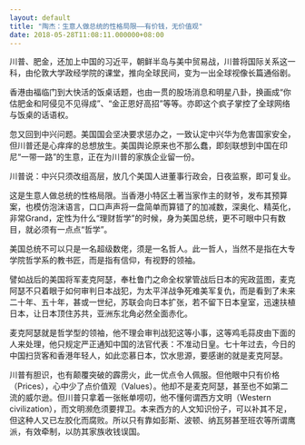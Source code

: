 ```yaml
---
layout: default
title: "陶杰：生意人做总统的性格局限——有价钱，无价值观"
date: 2018-05-28T11:08:11.000000+08:00
---
```


川普、肥金，还加上中国的习近平，朝鲜半岛与美中贸易战，川普将国际关系这一科，由伦敦大学政经学院的课堂，推向全球民间，变为一出全球视像长篇通俗剧。

香港由福临门到大快活的饭桌话题，也由一贯的股场消息和明星八卦，换画成“你估肥金和阿侵见不见得成”、“金正恩好高招”等等。亦即这个疯子掌控了全球网络与饭桌的话语权。

忽又回到中兴问题。美国国会坚决要求惩办之，一致认定中兴华为危害国家安全，但川普还是心痒痒的总想放生。美国舆论原来也不那么蠢，即刻联想到中国在印尼“一带一路”的生意，正在为川普的家族企业留一份。

川普说：中兴只须改组高层，放几个美国人进董事行政会，日夜监察，即可复业。

这是生意人做总统的性格局限。当香港小特区土著当家作主的财爷，发布其预算案，也模仿泡沫语言，口口声声将一盘简单而算错了的加减数，深奥化、精英化，非常Grand，定性为什么“理财哲学”的时候，身为美国总统，更不可眼中只有数目，就必须有一点点“哲学”。

美国总统不可以只是一名超级数佬，须是一名哲人。此一哲人，当然不是指在大专学院哲学系的教书匠，而是指有信仰，有视野的领袖。

譬如战后的美国将军麦克阿瑟，奉杜鲁门之命全权掌管战后日本的宪政蓝图，麦克阿瑟不只着眼于如何审判日本战犯，为太平洋战争死难美军复仇，而是看到了未来二十年、五十年，甚或一世纪，苏联会向日本扩张，若不留下日本皇室，迅速扶植日本，让日本顶住苏共，亚洲东北角必然全面赤化。

麦克阿瑟就是哲学型的领袖，他不理会审判战犯这等小事，这等鸡毛蒜皮由下面的人来处理，他只规定严正通知中国的法官代表：不准动日皇。七十年过去，今日的中国扫货客和香港年轻人，如此恋慕日本，饮水思源，要感谢的就是麦克阿瑟。

川普有胆识，也有颠覆突破的霹雳火，此一优点令人佩服。但他眼中只有价格（Prices），心中少了点价值观（Values）。他却不是麦克阿瑟，甚至也不如第二流的威尔逊。但川普只拿着一张帐单唠叨，他不懂何谓西方文明（Western civilization），而文明濒危须要捍卫。本来西方的人文知识份子，可以补其不足，但这种人又已左胶化而腐败。所以只有靠如彭斯、波顿、纳瓦努甚至班农等所谓鹰派，有效牵制，以防其家族收钱误国。

